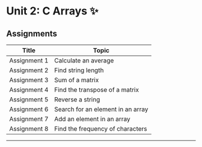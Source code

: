 # Unit 2: C Arrays ✨️

## Assignments

| Title | Topic |
| ----- | ------|
| Assignment 1 | Calculate an average |
| Assignment 2 | Find string length |
| Assignment 3 | Sum of a matrix |
| Assignment 4 | Find the transpose of a matrix |
| Assignment 5 | Reverse a string |
| Assignment 6 | Search for an element in an array |
| Assignment 7 | Add an element in an array |
| Assignment 8 | Find the frequency of characters |
__________________________________________________________________ 
